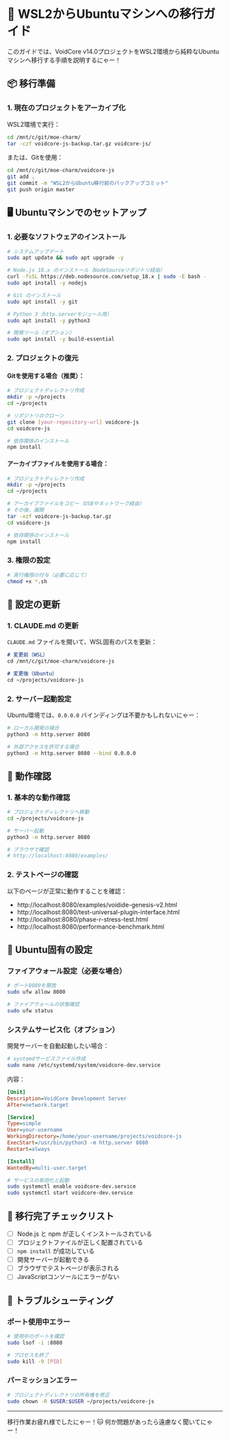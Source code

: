 # 🐧 WSL2からUbuntuマシンへの移行ガイド

このガイドでは、VoidCore v14.0プロジェクトをWSL2環境から純粋なUbuntuマシンへ移行する手順を説明するにゃー！

## 📦 移行準備

### 1. 現在のプロジェクトをアーカイブ化

WSL2環境で実行：
```bash
cd /mnt/c/git/moe-charm/
tar -czf voidcore-js-backup.tar.gz voidcore-js/
```

または、Gitを使用：
```bash
cd /mnt/c/git/moe-charm/voidcore-js
git add .
git commit -m "WSL2からUbuntu移行前のバックアップコミット"
git push origin master
```

## 🖥️ Ubuntuマシンでのセットアップ

### 1. 必要なソフトウェアのインストール

```bash
# システムアップデート
sudo apt update && sudo apt upgrade -y

# Node.js 18.x のインストール（NodeSourceリポジトリ経由）
curl -fsSL https://deb.nodesource.com/setup_18.x | sudo -E bash -
sudo apt install -y nodejs

# Git のインストール
sudo apt install -y git

# Python 3（http.serverモジュール用）
sudo apt install -y python3

# 開発ツール（オプション）
sudo apt install -y build-essential
```

### 2. プロジェクトの復元

#### Gitを使用する場合（推奨）：
```bash
# プロジェクトディレクトリ作成
mkdir -p ~/projects
cd ~/projects

# リポジトリのクローン
git clone [your-repository-url] voidcore-js
cd voidcore-js

# 依存関係のインストール
npm install
```

#### アーカイブファイルを使用する場合：
```bash
# プロジェクトディレクトリ作成
mkdir -p ~/projects
cd ~/projects

# アーカイブファイルをコピー（USBやネットワーク経由）
# その後、展開
tar -xzf voidcore-js-backup.tar.gz
cd voidcore-js

# 依存関係のインストール
npm install
```

### 3. 権限の設定

```bash
# 実行権限の付与（必要に応じて）
chmod +x *.sh
```

## 🔧 設定の更新

### 1. CLAUDE.md の更新

`CLAUDE.md` ファイルを開いて、WSL固有のパスを更新：

```markdown
# 変更前（WSL）
cd /mnt/c/git/moe-charm/voidcore-js

# 変更後（Ubuntu）
cd ~/projects/voidcore-js
```

### 2. サーバー起動設定

Ubuntu環境では、`0.0.0.0` バインディングは不要かもしれないにゃー：

```bash
# ローカル開発の場合
python3 -m http.server 8080

# 外部アクセスを許可する場合
python3 -m http.server 8080 --bind 0.0.0.0
```

## 🚀 動作確認

### 1. 基本的な動作確認

```bash
# プロジェクトディレクトリへ移動
cd ~/projects/voidcore-js

# サーバー起動
python3 -m http.server 8080

# ブラウザで確認
# http://localhost:8080/examples/
```

### 2. テストページの確認

以下のページが正常に動作することを確認：
- http://localhost:8080/examples/voidide-genesis-v2.html
- http://localhost:8080/test-universal-plugin-interface.html
- http://localhost:8080/phase-r-stress-test.html
- http://localhost:8080/performance-benchmark.html

## 📝 Ubuntu固有の設定

### ファイアウォール設定（必要な場合）

```bash
# ポート8080を開放
sudo ufw allow 8080

# ファイアウォールの状態確認
sudo ufw status
```

### システムサービス化（オプション）

開発サーバーを自動起動したい場合：

```bash
# systemdサービスファイル作成
sudo nano /etc/systemd/system/voidcore-dev.service
```

内容：
```ini
[Unit]
Description=VoidCore Development Server
After=network.target

[Service]
Type=simple
User=your-username
WorkingDirectory=/home/your-username/projects/voidcore-js
ExecStart=/usr/bin/python3 -m http.server 8080
Restart=always

[Install]
WantedBy=multi-user.target
```

```bash
# サービスの有効化と起動
sudo systemctl enable voidcore-dev.service
sudo systemctl start voidcore-dev.service
```

## 🎉 移行完了チェックリスト

- [ ] Node.js と npm が正しくインストールされている
- [ ] プロジェクトファイルが正しく配置されている
- [ ] `npm install` が成功している
- [ ] 開発サーバーが起動できる
- [ ] ブラウザでテストページが表示される
- [ ] JavaScriptコンソールにエラーがない

## 🐛 トラブルシューティング

### ポート使用中エラー
```bash
# 使用中のポートを確認
sudo lsof -i :8080

# プロセスを終了
sudo kill -9 [PID]
```

### パーミッションエラー
```bash
# プロジェクトディレクトリの所有権を修正
sudo chown -R $USER:$USER ~/projects/voidcore-js
```

---

移行作業お疲れ様でしたにゃー！🐱
何か問題があったら遠慮なく聞いてにゃー！